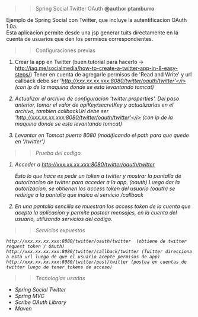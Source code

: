 
>> Spring Social Twitter OAuth  <b>@author ptamburro</b>

Ejemplo de Spring Social con Twitter, que incluye la autentificacion OAuth 1.0a.<br>
Esta aplicacion permite desde una jsp generar tuits directamente en la cuenta de usuarios
que den los permisos correspondientes. 

 

>> Configuraciones previas

1. Crear la app en Twitter
   (buen tutorial para hacerlo ->  http://iag.me/socialmedia/how-to-create-a-twitter-app-in-8-easy-steps/) 
   Tener en cuenta de agregarle permisos de 'Read and Write' y url callback debe ser <i>'http://xxx.xx.xx.xxx:8080/twitter/oauth/twitter'</i> 
   (con ip de la maquina donde se esta levantando tomcat)
   
2. Actualizar el archivo de configuracion 'twitter.properties'. Del paso anterior, tomar el valor de apiKey/secretKey y actualizarlas en el archivo, 
   tambien callbackUrl debe ser <i>'http://xxx.xx.xx.xxx:8080/twitter/oauth/twitter'</i> (con ip de la maquina donde se esta levantando tomcat)  

3. Levantar en Tomcat puerto 8080 (modificando el path para que quede en <i>'/twitter'</i>)  
   

>> Prueba del codigo.

1.  Acceder a http://xxx.xx.xx.xxx:8080/twitter/oauth/twitter
         
    Esto lo que hace es pedir un token a twitter y mostrar la pantalla de autorizacion de twitter para acceder a la app. (oauth)
    Luego dar la autorizacion, se obtienen los access token del usuario (oauth) 
    se redirige a la pantalla que indica el servicio /callback 
    
2.  En una pantalla sencilla se muestran los access token de la cuenta que acepto la aplicacion y permite postear mensajes, en la cuenta
    del usuario, utilizando servicios del codigo.     


>> Servicios expuestos

	http://xxx.xx.xx.xxx:8080/twitter/oauth/twitter  (obtiene de twitter request token / OAuth)
	http://xxx.xx.xx.xxx:8080/twitter/callback/twitter (Twitter direcciona a esta url luego de que el usuario acepte permisos de app)
	http://xxx.xx.xx.xxx:8080/twitter/post/twitter (postea en cuentas de twitter luego de tener tokens de acceso)


>> Tecnologias usadas
- Spring Social Twitter
- Spring MVC
- Scribe OAuth Library
- Maven
